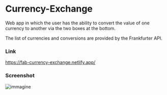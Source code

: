 # Currency-Exchange

Web app in which the user has the ability to convert the value of one currency to another via the two boxes at the bottom. 

The list of currencies and conversions are provided by the Frankfurter API. 

### Link
https://fab-currency-exchange.netlify.app/

### Screenshot
![immagine](https://github.com/fabranx/Currency-Exchange/assets/107358529/9494179b-becc-4417-9ee2-7e65134a0bc8)

